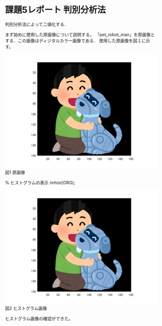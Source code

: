 # 課題5レポート 判別分析法
判別分析法によって二値化する．

まず始めに使用した原画像について説明する。
「pet_robot_man」を原画像とする．この画像はディジタルカラー画像である．
使用した原画像を図１に示す。

![原画像](https://github.com/ararai01/lecture_image_processing/blob/master/my_image/pet_robot_man.png)  
図1 原画像

% ヒストグラムの表示
imhist(ORG); 

![原画像](https://github.com/ararai01/lecture_image_processing/blob/master/my_image/pet_robot_man.png)  
図2 ヒストグラム画像


ヒストグラム画像の確認ができた。


